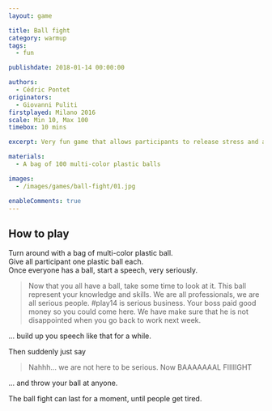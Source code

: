 ```yaml
---
layout: game

title: Ball fight
category: warmup
tags:
  - fun

publishdate: 2018-01-14 00:00:00

authors: 
  - Cédric Pontet
originators:
  - Giovanni Puliti
firstplayed: Milano 2016
scale: Min 10, Max 100
timebox: 10 mins

excerpt: Very fun game that allows participants to release stress and anger

materials:
  - A bag of 100 multi-color plastic balls

images:
  - /images/games/ball-fight/01.jpg

enableComments: true
---
```


## How to play

Turn around with a bag of multi-color plastic ball.  
Give all participant one plastic ball each.  
Once everyone has a ball, start a speech, very seriously.  

> Now that you all have a ball, take some time to look at it.
> This ball represent your knowledge and skills.
> We are all professionals, we are all serious people.
> #play14 is serious business.
> Your boss paid good money so you could come here. 
> We have make sure that he is not disappointed when you go back to work next week.

... build up you speech like that for a while.  

Then suddenly just say  

> Nahhh... we are not here to be serious. 
> Now BAAAAAAAL FIIIIIGHT

... and throw your ball at anyone.  

The ball fight can last for a moment, until people get tired.
